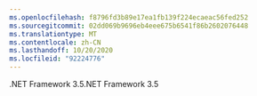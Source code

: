 ```yaml
---
ms.openlocfilehash: f8796fd3b89e17ea1fb139f224ecaeac56fed252
ms.sourcegitcommit: 02dd069b9696eb4eee675b6541f86b2602076448
ms.translationtype: MT
ms.contentlocale: zh-CN
ms.lasthandoff: 10/20/2020
ms.locfileid: "92224776"
---
```

 <span data-ttu-id="b7b56-101">.NET Framework 3.5</span><span class="sxs-lookup"><span data-stu-id="b7b56-101">.NET Framework 3.5</span></span> 
